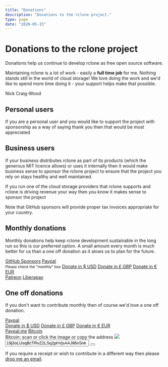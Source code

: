 ```yaml
---
title: "Donations"
description: "Donations to the rclone project."
type: page
date: "2020-05-15"
---
```


# <i class="fa fa-heart heart"></i> Donations to the rclone project

Donations help us continue to develop rclone as free open source
software.

Maintaining rclone is a lot of work - easily a **full time job** for
me. Nothing stands still in the world of cloud storage! We love doing
the work and we'd like to spend more time doing it - your support
helps make that possible.

Nick Craig-Wood

## Personal users

If you are a personal user and you would like to support the project
with sponsorship as a way of saying thank you then that would be most
appreciated <i class="fa fa-heart heart"></i>

## Business users

If your business distributes rclone as part of its products (which the
generous MIT licence allows) or uses it internally then it would make
business sense to sponsor the rclone project to ensure that the
project you rely on stays healthy and well maintained.

If you run one of the cloud storage providers that rclone supports and
rclone is driving revenue your way then you know it makes sense to
sponsor the project <i class="far fa-smile"></i>

Note that GitHub sponsors will provide proper tax invoices appropriate
for your country.

## Monthly donations

Monthly donations help keep rclone development sustainable in the long
run so this is our preferred option. A small amount every month is
much better for us than a one off donation as it alows us to plan for
the future.

<div>
  <a  class="btn btn-secondary" role="button" href="https://github.com/sponsors/ncw" target="_blank"><i class="fab fa-github" aria-hidden="true"></i> GitHub Sponsors</a>
  <div class="dropdown" style="display: inline;">
    <a class="btn btn-secondary dropdown-toggle" href="#" role="button" id="dropdownMenuButton" data-toggle="dropdown" aria-haspopup="true" aria-expanded="false">
      <i class="fab fa-paypal" aria-hidden="true"></i> Paypal
    </a>
    <div class="dropdown-menu" aria-labelledby="dropdownMenuButton">
      <span class="dropdown-item"><small class="text-muted">Please check the "monthly" box</small></span>
      <a class="dropdown-item" target="_blank" href="https://www.paypal.com/cgi-bin/webscr?cmd=_s-xclick&hosted_button_id=B9JZV25DCP2SJ&source=url">Donate in $ USD</a>
      <a class="dropdown-item" target="_blank" href="https://www.paypal.com/cgi-bin/webscr?cmd=_s-xclick&hosted_button_id=RGRFXCDDHK3LW&source=url">Donate in £ GBP</a>
      <a class="dropdown-item" target="_blank" href="https://www.paypal.com/cgi-bin/webscr?cmd=_s-xclick&hosted_button_id=Y2AMZXSALFBR4&source=url">Donate in € EUR</a>
    </div>
  </div>
  <a  class="btn btn-secondary" role="button" href="https://github.com/sponsors/ncw" target="_blank"><i class="fab fa-patreon" aria-hidden="true"></i> Patreon</a>
  <a  class="btn btn-secondary" role="button" href="https://github.com/sponsors/ncw" target="_blank">Liberapay</a>
</div>

## One off donations

If you don't want to contribute monthly then of course we'd love a one
off donation.

<div>
  <div class="dropdown" style="display: inline;">
    <a class="btn btn-secondary dropdown-toggle" href="#" role="button" id="dropdownMenuButton" data-toggle="dropdown" aria-haspopup="true" aria-expanded="false">
      <i class="fab fa-paypal" aria-hidden="true"></i> Paypal
    </a>
    <div class="dropdown-menu" aria-labelledby="dropdownMenuButton">
      <a class="dropdown-item" target="_blank" href="https://www.paypal.com/cgi-bin/webscr?cmd=_s-xclick&hosted_button_id=B9JZV25DCP2SJ&source=url">Donate in $ USD</a>
      <a class="dropdown-item" target="_blank" href="https://www.paypal.com/cgi-bin/webscr?cmd=_s-xclick&hosted_button_id=RGRFXCDDHK3LW&source=url">Donate in £ GBP</a>
      <a class="dropdown-item" target="_blank" href="https://www.paypal.com/cgi-bin/webscr?cmd=_s-xclick&hosted_button_id=Y2AMZXSALFBR4&source=url">Donate in € EUR</a>
    </div>
  </div>
  <a  class="btn btn-secondary" role="button" href="https://www.paypal.me/nickcw" target="_blank"><i class="fab fa-paypal" aria-hidden="true"></i> Paypal.me</a>
  <div class="dropdown" style="display: inline;">
    <a class="btn btn-secondary dropdown-toggle" href="#" role="button" id="dropdownMenuButton" data-toggle="dropdown" aria-haspopup="true" aria-expanded="false">
      <i class="fab fa-bitcoin" aria-hidden="true"></i> Bitcoin
    </a>
    <div class="dropdown-menu" aria-labelledby="dropdownMenuButton">
      <span class="dropdown-item">Bitcoin: scan or click the image or copy the address</span>
      <a class="dropdown-item" target="_blank" href="bitcoin:19j3oLUsqBcTRvZ2LSq2phVjsAAJ86xSnk"><img src="/img/ncw-bitcoin-address.png"></a>
      <span class="dropdown-item">
        <input type="text" value="19j3oLUsqBcTRvZ2LSq2phVjsAAJ86xSnk" size="30" readonly>
        <button class="btn btn-secondary copy-to-clipboard" type="button" data-toggle="tooltip" data-placement="button" title="Copy to Clipboard"><i class="fas fa-copy" aria-hidden="true"></i></button></span>
    </div>
  </div>
</div>

If you require a receipt or wish to contribute in a different way then
please <a href="mailto:nick@craig-wood.com">drop me an email</a>.
